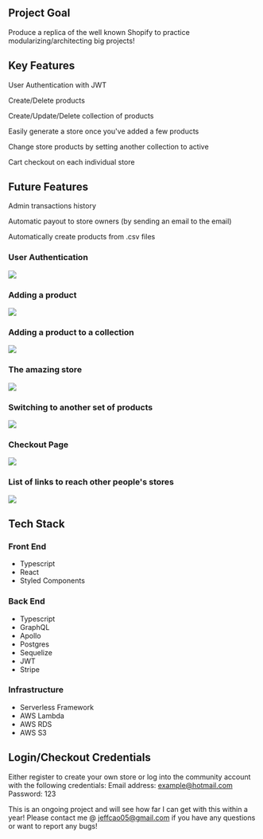 ## Project Goal
Produce a replica of the well known Shopify to practice modularizing/architecting big projects!


## Key Features
User Authentication with JWT

Create/Delete products

Create/Update/Delete collection of products

Easily generate a store once you've added a few products

Change store products by setting another collection to active

Cart checkout on each individual store


## Future Features
Admin transactions history

Automatic payout to store owners (by sending an email to the email)

Automatically create products from .csv files

### User Authentication
![](https://github.com/jeffreycao1998/shopify-clone/blob/master/client/documents/1.gif?raw=true)

### Adding a product
![](https://github.com/jeffreycao1998/shopify-clone/blob/master/client/documents/2.gif?raw=true)

### Adding a product to a collection
![](https://github.com/jeffreycao1998/shopify-clone/blob/master/client/documents/3.gif?raw=true)

### The amazing store
![](https://github.com/jeffreycao1998/shopify-clone/blob/master/client/documents/4.gif?raw=true)

### Switching to another set of products
![](https://github.com/jeffreycao1998/shopify-clone/blob/master/client/documents/5.gif?raw=true)

### Checkout Page
![](https://github.com/jeffreycao1998/shopify-clone/blob/master/client/documents/6.gif?raw=true)

### List of links to reach other people's stores
![](https://github.com/jeffreycao1998/shopify-clone/blob/master/client/documents/7.gif?raw=true)


## Tech Stack
### Front End
-  Typescript
-  React
-  Styled Components

### Back End
-  Typescript
-  GraphQL
-  Apollo
-  Postgres
-  Sequelize
-  JWT
-  Stripe

### Infrastructure
-  Serverless Framework
-  AWS Lambda
-  AWS RDS
-  AWS S3


## Login/Checkout Credentials
Either register to create your own store or log into the community account with the following credentials:
Email address: example@hotmail.com
Password: 123


This is an ongoing project and will see how far I can get with this within a year!
Please contact me @ jeffcao05@gmail.com if you have any questions or want to report any bugs!
